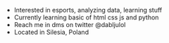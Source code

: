 - Interested in esports, analyzing data, learning stuff
- Currently learning basic of html css js and python
- Reach me in dms on twitter @dabljulol
- Located in Silesia, Poland
